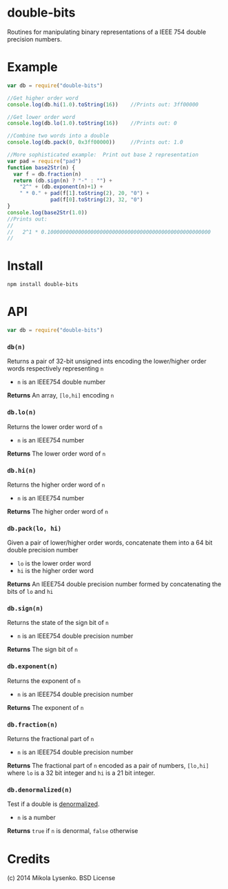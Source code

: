double-bits
===========
Routines for manipulating binary representations of a IEEE 754 double precision numbers.

# Example

```javascript
var db = require("double-bits")

//Get higher order word
console.log(db.hi(1.0).toString(16))    //Prints out: 3ff00000

//Get lower order word
console.log(db.lo(1.0).toString(16))    //Prints out: 0

//Combine two words into a double
console.log(db.pack(0, 0x3ff00000))     //Prints out: 1.0

//More sophisticated example:  Print out base 2 representation
var pad = require("pad")
function base2Str(n) {
  var f = db.fraction(n)
  return (db.sign(n) ? "-" : "") +
    "2^" + (db.exponent(n)+1) +
    " * 0." + pad(f[1].toString(2), 20, "0") + 
              pad(f[0].toString(2), 32, "0")
}
console.log(base2Str(1.0))
//Prints out:
//
//   2^1 * 0.10000000000000000000000000000000000000000000000000000
//
```

# Install

```
npm install double-bits
```

# API

```javascript
var db = require("double-bits")
```

### `db(n)`
Returns a pair of 32-bit unsigned ints encoding the lower/higher order words respectively representing `n`

* `n` is an IEEE754 double number

**Returns** An array, `[lo,hi]` encoding `n`

### `db.lo(n)`
Returns the lower order word of `n`

* `n` is an IEEE754 number

**Returns** The lower order word of `n`

### `db.hi(n)`
Returns the higher order word of `n`

* `n` is an IEEE754 number

**Returns** The higher order word of `n`

### `db.pack(lo, hi)`
Given a pair of lower/higher order words, concatenate them into a 64 bit double precision number

* `lo` is the lower order word
* `hi` is the higher order word

**Returns** An IEEE754 double precision number formed by concatenating the bits of `lo` and `hi`

### `db.sign(n)`
Returns the state of the sign bit of `n`

* `n` is an IEEE754 double precision number

**Returns** The sign bit of `n`

### `db.exponent(n)`
Returns the exponent of `n`

* `n` is an IEEE754 double precision number

**Returns** The exponent of `n`

### `db.fraction(n)`
Returns the fractional part of `n`

* `n` is an IEEE754 double precision number

**Returns** The fractional part of `n` encoded as a pair of numbers, `[lo,hi]` where `lo` is a 32 bit integer and `hi` is a 21 bit integer.

### `db.denormalized(n)`
Test if a double is [denormalized](http://en.wikipedia.org/wiki/Denormal_number).

* `n` is a number

**Returns** `true` if `n` is denormal, `false` otherwise

# Credits
(c) 2014 Mikola Lysenko. BSD License